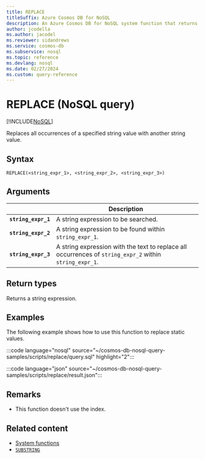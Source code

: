 ```yaml
---
title: REPLACE
titleSuffix: Azure Cosmos DB for NoSQL
description: An Azure Cosmos DB for NoSQL system function that returns a string with all occurrences of a specified string replaced.
author: jcodella
ms.author: jacodel
ms.reviewer: sidandrews
ms.service: cosmos-db
ms.subservice: nosql
ms.topic: reference
ms.devlang: nosql
ms.date: 02/27/2024
ms.custom: query-reference
---
```


# REPLACE (NoSQL query)

[!INCLUDE[NoSQL](../../includes/appliesto-nosql.md)]

Replaces all occurrences of a specified string value with another string value.  

## Syntax

```nosql
REPLACE(<string_expr_1>, <string_expr_2>, <string_expr_3>)  
```

## Arguments

| | Description |
| --- | --- |
| **`string_expr_1`** | A string expression to be searched. |
| **`string_expr_2`** | A string expression to be found within `string_expr_1`. |
| **`string_expr_3`** | A string expression with the text to replace all occurrences of `string_expr_2` within `string_expr_1`. |

## Return types

Returns a string expression.  

## Examples

The following example shows how to use this function to replace static values.

:::code language="nosql" source="~/cosmos-db-nosql-query-samples/scripts/replace/query.sql" highlight="2":::

:::code language="json" source="~/cosmos-db-nosql-query-samples/scripts/replace/result.json":::

## Remarks

- This function doesn't use the index.

## Related content

- [System functions](system-functions.yml)
- [`SUBSTRING`](substring.md)
